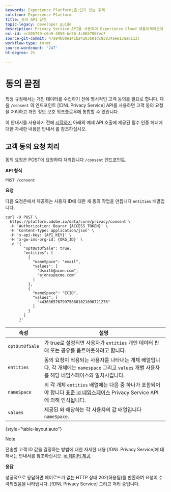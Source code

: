 ```yaml
---
keywords: Experience Platform;홈;인기 있는 주제
solution: Experience Platform
title: 동의 API 끝점
topic-legacy: developer guide
description: Privacy Service API를 사용하여 Experience Cloud 애플리케이션에 대한 고객 동의 요청을 관리하는 방법을 알아봅니다.
exl-id: ec505749-c0a9-4050-be56-4c0657807ec7
source-git-commit: 47a94b00e141b24203b01dc93834aee13aa6113c
workflow-type: tm+mt
source-wordcount: '247'
ht-degree: 2%

---
```


# 동의 끝점

특정 규정에서는 개인 데이터를 수집하기 전에 명시적인 고객 동의를 필요로 합니다. 다음 `/consent` 의 엔드포인트 [!DNL Privacy Service] API를 사용하면 고객 동의 요청을 처리하고 개인 정보 보호 워크플로우에 통합할 수 있습니다.

이 안내서를 사용하기 전에 [시작하기](./getting-started.md) 아래의 예제 API 호출에 제공된 필수 인증 헤더에 대한 자세한 내용은 안내서 를 참조하십시오.

## 고객 동의 요청 처리

동의 요청은 POST에 요청하여 처리됩니다 `/consent` 엔드포인트.

**API 형식**

```http
POST /consent
```

**요청**

다음 요청은에서 제공하는 사용자 ID에 대한 새 동의 작업을 만듭니다 `entities` 배열입니다.

```shell
curl -X POST \
  https://platform.adobe.io/data/core/privacy/consent \
  -H 'Authorization: Bearer {ACCESS_TOKEN}' \
  -H 'Content-Type: application/json' \
  -H 'x-api-key: {API_KEY}' \
  -H 'x-gw-ims-org-id: {ORG_ID}' \
  -d '{
        "optOutOfSale": true,
        "entities": [
          {
            "nameSpace": "email",
            "values": [
              "dsmith@acme.com",
              "ajones@acme.com"
            ]
          },
          {
            "nameSpace": "ECID",
            "values": [
              "443636576799758681021090721276"
            ]
          }
        ]
      }'
```

| 속성 | 설명 |
| --- | --- |
| `optOutOfSale` | 가 true로 설정되면 사용자가 `entities` 개인 데이터 판매 또는 공유를 옵트아웃하려고 합니다. |
| `entities` | 동의 요청이 적용되는 사용자를 나타내는 개체 배열입니다. 각 개체에는 `namespace` 그리고 `values` 개별 사용자를 해당 네임스페이스와 일치시킵니다. |
| `nameSpace` | 의 각 개체 `entities` 배열에는 다음 중 하나가 포함되어야 합니다 [표준 id 네임스페이스](./appendix.md#standard-namespaces) Privacy Service API에 의해 인식됩니다. |
| `values` | 제공된 와 해당하는 각 사용자의 값 배열입니다 `nameSpace`. |

{style=&quot;table-layout:auto&quot;}

>[!NOTE]
>
>전송할 고객 ID 값을 결정하는 방법에 대한 자세한 내용 [!DNL Privacy Service]에 대해서는 안내서를 참조하십시오. [id 데이터 제공](../identity-data.md).

**응답**

성공적으로 응답하면 페이로드가 없는 HTTP 상태 202(허용됨)를 반환하여 요청이 수락되었음을 나타냅니다. [!DNL Privacy Service] 그리고 처리 중입니다.

